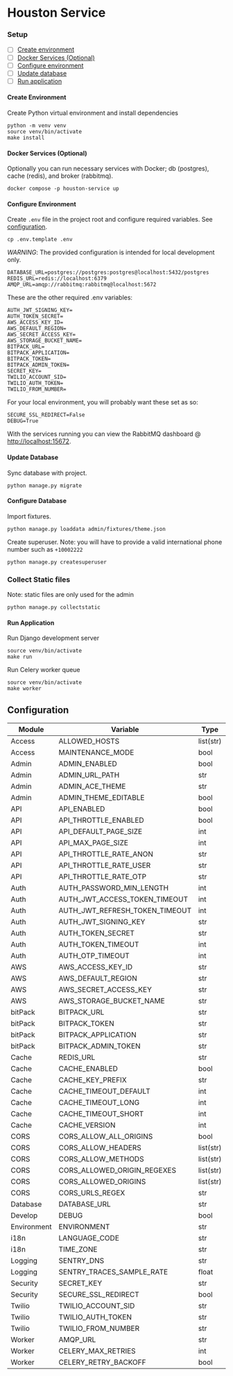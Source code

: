 # Houston Service

### Setup

- [ ] [Create environment](#create-environment)
- [ ] [Docker Services (Optional)](#docker-services-optional)
- [ ] [Configure environment](#configure-environment)
- [ ] [Update database](#update-database)
- [ ] [Run application](#run-application)

#### Create Environment

Create Python virtual environment and install dependencies

```
python -m venv venv
source venv/bin/activate
make install
```

#### Docker Services (Optional)

Optionally you can run necessary services with Docker; db (postgres), cache (redis), and broker (rabbitmq).

```
docker compose -p houston-service up
```

#### Configure Environment

Create `.env` file in the project root and configure required variables. See [configuration](#configuration).

```
cp .env.template .env
```

*WARNING*: The provided configuration is intended for local development only.

```
DATABASE_URL=postgres://postgres:postgres@localhost:5432/postgres
REDIS_URL=redis://localhost:6379
AMQP_URL=amqp://rabbitmq:rabbitmq@localhost:5672
```

These are the other required .env variables:
```
AUTH_JWT_SIGNING_KEY=
AUTH_TOKEN_SECRET=
AWS_ACCESS_KEY_ID=
AWS_DEFAULT_REGION=
AWS_SECRET_ACCESS_KEY=
AWS_STORAGE_BUCKET_NAME=
BITPACK_URL=
BITPACK_APPLICATION=
BITPACK_TOKEN=
BITPACK_ADMIN_TOKEN=
SECRET_KEY=
TWILIO_ACCOUNT_SID=
TWILIO_AUTH_TOKEN=
TWILIO_FROM_NUMBER=
```
For your local environment, you will probably want these set as so:
```
SECURE_SSL_REDIRECT=False
DEBUG=True
```


With the services running you can view the RabbitMQ dashboard @ [http://localhost:15672](http://localhost:15672).


#### Update Database

Sync database with project.

```
python manage.py migrate
```

#### Configure Database

Import fixtures.

```
python manage.py loaddata admin/fixtures/theme.json
```

Create superuser.
Note: you will have to provide a valid international phone number such as `+10002222`
```
python manage.py createsuperuser
```

### Collect Static files
Note: static files are only used for the admin
```
python manage.py collectstatic
```

#### Run Application

Run Django development server

```
source venv/bin/activate
make run
```

Run Celery worker queue

```
source venv/bin/activate
make worker
```

## Configuration

| Module                | Variable                                     | Type          | Default                               |
| --------------------- | -------------------------------------------- | ------------- | ------------------------------------- |
| Access                | ALLOWED_HOSTS                                | list(str)     | ["*"]                                 |
| Access                | MAINTENANCE_MODE                             | bool          | False                                 |
| Admin                 | ADMIN_ENABLED                                | bool          | True                                  |
| Admin                 | ADMIN_URL_PATH                               | str           | "manage/"                             |
| Admin                 | ADMIN_ACE_THEME                              | str           | chrome                                |
| Admin                 | ADMIN_THEME_EDITABLE                         | bool          | False                                 |
| API                   | API_ENABLED                                  | bool          | True                                  |
| API                   | API_THROTTLE_ENABLED                         | bool          | True                                  |
| API                   | API_DEFAULT_PAGE_SIZE                        | int           | 10                                    |
| API                   | API_MAX_PAGE_SIZE                            | int           | 100                                   |
| API                   | API_THROTTLE_RATE_ANON                       | str           | "60/min"                              |
| API                   | API_THROTTLE_RATE_USER                       | str           | "60/min"                              |
| API                   | API_THROTTLE_RATE_OTP                        | str           | "1/min"                               |
| Auth                  | AUTH_PASSWORD_MIN_LENGTH                     | int           | 8                                     |
| Auth                  | AUTH_JWT_ACCESS_TOKEN_TIMEOUT                | int           | 86400 (1 day)                         |
| Auth                  | AUTH_JWT_REFRESH_TOKEN_TIMEOUT               | int           | 604800 (1 week)                       |
| Auth                  | AUTH_JWT_SIGNING_KEY                         | str           |                                       |
| Auth                  | AUTH_TOKEN_SECRET                            | str           |                                       |
| Auth                  | AUTH_TOKEN_TIMEOUT                           | int           | 259200 (3 days)                       |
| Auth                  | AUTH_OTP_TIMEOUT                             | int           | 60 (1 minute)                         |
| AWS                   | AWS_ACCESS_KEY_ID                            | str           |                                       |
| AWS                   | AWS_DEFAULT_REGION                           | str           |                                       |
| AWS                   | AWS_SECRET_ACCESS_KEY                        | str           |                                       |
| AWS                   | AWS_STORAGE_BUCKET_NAME                      | str           |                                       |
| bitPack               | BITPACK_URL                                  | str           |                                       |
| bitPack               | BITPACK_TOKEN                                | str           |                                       |
| bitPack               | BITPACK_APPLICATION                          | str           |                                       |
| bitPack               | BITPACK_ADMIN_TOKEN                          | str           |                                       |
| Cache                 | REDIS_URL                                    | str           |                                       |
| Cache                 | CACHE_ENABLED                                | bool          | True                                  |
| Cache                 | CACHE_KEY_PREFIX                             | str           | ""                                    |
| Cache                 | CACHE_TIMEOUT_DEFAULT                        | int           | 300 (5 minutes)                       |
| Cache                 | CACHE_TIMEOUT_LONG                           | int           | 3600 (1 hour)                         |
| Cache                 | CACHE_TIMEOUT_SHORT                          | int           | 10 (10 seconds)                       |
| Cache                 | CACHE_VERSION                                | int           | 1                                     |
| CORS                  | CORS_ALLOW_ALL_ORIGINS                       | bool          | False                                 |
| CORS                  | CORS_ALLOW_HEADERS                           | list(str)     | corsheaders.defaults.default_headers  |
| CORS                  | CORS_ALLOW_METHODS                           | list(str)     | corsheaders.defaults.default_methods  |
| CORS                  | CORS_ALLOWED_ORIGIN_REGEXES                  | list(str)     | []                                    |
| CORS                  | CORS_ALLOWED_ORIGINS                         | list(str)     | []                                    |
| CORS                  | CORS_URLS_REGEX                              | str           | "r'^.*$'"                             |
| Database              | DATABASE_URL                                 | str           |                                       |
| Develop               | DEBUG                                        | bool          | False                                 |
| Environment           | ENVIRONMENT                                  | str           | "undefined"                            |
| i18n                  | LANGUAGE_CODE                                | str           | "en"                                  |
| i18n                  | TIME_ZONE                                    | str           | "UTC"                                 |
| Logging               | SENTRY_DNS                                   | str           | None                                  |
| Logging               | SENTRY_TRACES_SAMPLE_RATE                    | float          | 1.0                                   |
| Security              | SECRET_KEY                                   | str           |                                       |
| Security              | SECURE_SSL_REDIRECT                          | bool          | True                                  |
| Twilio                | TWILIO_ACCOUNT_SID                           | str           |                                       |
| Twilio                | TWILIO_AUTH_TOKEN                            | str           |                                       |
| Twilio                | TWILIO_FROM_NUMBER                           | str           |                                       |
| Worker                | AMQP_URL                                     | str           |                                       |
| Worker                | CELERY_MAX_RETRIES                           | int           | 3                                     |
| Worker                | CELERY_RETRY_BACKOFF                         | bool          | True                                  |
